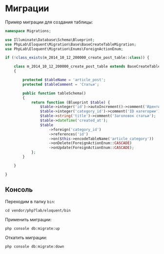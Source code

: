 # Миграции

Пример миграции для создания таблицы:

```php
namespace Migrations;

use Illuminate\Database\Schema\Blueprint;
use PhpLab\Eloquent\Migration\Base\BaseCreateTableMigration;
use PhpLab\Eloquent\Migration\Enums\ForeignActionEnum;

if (!class_exists(m_2014_10_12_200000_create_post_table::class)) {

    class m_2014_10_12_200000_create_post_table extends BaseCreateTableMigration
    {

        protected $tableName = 'article_post';
        protected $tableComment = 'Статьи';

        public function tableSchema()
        {
            return function (Blueprint $table) {
                $table->integer('id')->autoIncrement()->comment('Идентификатор');
                $table->integer('category_id')->comment('ID категории');
                $table->string('title')->comment('Заголовок статьи');
                $table->dateTime('created_at');
                $table
                    ->foreign('category_id')
                    ->references('id')
                    ->on($this->encodeTableName('article_category'))
                    ->onDelete(ForeignActionEnum::CASCADE)
                    ->onUpdate(ForeignActionEnum::CASCADE);
            };
        }

    }

}
```

## Консоль

Переходим в папку `bin`:

    cd vendor/php7lab/eloquent/bin

Применить миграции:

    php console db:migrate:up

Откатить миграции:

    php console db:migrate:down

